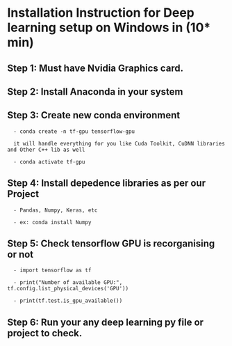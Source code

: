 # Installation Instruction for Deep learning setup on Windows in (10* min)

## Step 1: Must have Nvidia Graphics card.

## Step 2: Install Anaconda in your system

## Step 3: Create new conda environment

      - conda create -n tf-gpu tensorflow-gpu
      
      it will handle everything for you like Cuda Toolkit, CuDNN libraries and Other C++ lib as well
      
      - conda activate tf-gpu
      
## Step 4: Install depedence libraries as per our Project

      - Pandas, Numpy, Keras, etc
      
      - ex: conda install Numpy
      
## Step 5: Check tensorflow GPU is recorganising or not

      - import tensorflow as tf
      
      - print("Number of available GPU:", tf.config.list_physical_devices('GPU'))
      
      - print(tf.test.is_gpu_available())
      
## Step 6: Run your any deep learning py file or project to check.
